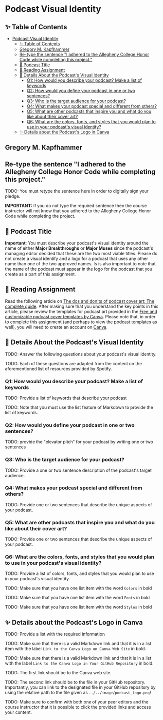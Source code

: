 # Podcast Visual Identity

## ✨ Table of Contents

<!---toc start-->

* [Podcast Visual Identity](#podcast-visual-identity)
  * [✨ Table of Contents](#-table-of-contents)
  * [Gregory M. Kapfhammer](#gregory-m-kapfhammer)
  * [Re-type the sentence "I adhered to the Allegheny College Honor Code while completing this project."](#re-type-the-sentence-i-adhered-to-the-allegheny-college-honor-code-while-completing-this-project)
  * [🎤 Podcast Title](#-podcast-title)
  * [🧗 Reading Assignment](#-reading-assignment)
  * [📓  Details About the Podcast's Visual Identity](#-details-about-the-podcasts-visual-identity)
    * [Q1: How would you describe your podcast? Make a list of keywords](#q1-how-would-you-describe-your-podcast-make-a-list-of-keywords)
    * [Q2: How would you define your podcast in one or two sentences?](#q2-how-would-you-define-your-podcast-in-one-or-two-sentences)
    * [Q3: Who is the target audience for your podcast?](#q3-who-is-the-target-audience-for-your-podcast)
    * [Q4: What makes your podcast special and different from others?](#q4-what-makes-your-podcast-special-and-different-from-others)
    * [Q5: What are other podcasts that inspire you and what do you like about their cover art?](#q5-what-are-other-podcasts-that-inspire-you-and-what-do-you-like-about-their-cover-art)
    * [Q6: What are the colors, fonts, and styles that you would plan to use in your podcast's visual identity?](#q6-what-are-the-colors-fonts-and-styles-that-you-would-plan-to-use-in-your-podcasts-visual-identity)
  * [✨ Details about the Podcast's Logo in Canva](#-details-about-the-podcasts-logo-in-canva)

<!---toc end-->

## Gregory M. Kapfhammer

## Re-type the sentence "I adhered to the Allegheny College Honor Code while completing this project."

TODO: You must retype the sentence here in order to digitally sign your pledge.

**IMPORTANT:** If you do not type the required sentence then the course
instructor will not know that you adhered to the Allegheny College Honor Code
while completing the project.

## 🎤 Podcast Title

**Important**: You must describe your podcast's visual identity around the name
of either **Major Breakthroughs** or **Major Muses** since the podcast's
managing editor decided that these are the two most viable titles. Please do not
create a visual identify and a logo for a podcast that uses any other name than
one of the two approved names. Is is also important to note that the name of the
podcast must appear in the logo for the podcast that you create as a part of
this assignment.

## 🧗 Reading Assignment

Read the following article on [The dos and don'ts of podcast cover art: The
complete
guide](https://podcasters.spotify.com/resources/learn/create/dos-donts-coverart).
After making sure that you understand the key points in this article, please
review the templates for podcast art provided in the [Free and customizable
podcast cover templates by
Canva](https://www.canva.com/podcasts/templates/cover/). Please note that, in
order to complete this assignment (and perhaps to view the podcast templates as
well), you will need to create an account on [Canva](https://www.canva.com/).

## 📓  Details About the Podcast's Visual Identity

TODO: Answer the following questions about your podcast's visual identity.

TODO: Each of these questions are adapted from the content on the aforementioned
list of resources provided by Spotify.

### Q1: How would you describe your podcast? Make a list of keywords

TODO: Provide a list of keywords that describe your podcast

TODO: Note that you must use the list feature of Markdown
to provide the list of keywords.

### Q2: How would you define your podcast in one or two sentences?

TODO: provide the "elevator pitch" for your podcast by writing one or two sentences

### Q3: Who is the target audience for your podcast?

TODO: Provide a one or two sentence description of the podcast's target
audience.

### Q4: What makes your podcast special and different from others?

TODO: Provide one or two sentences that describe the unique aspects of your podcast.

### Q5: What are other podcasts that inspire you and what do you like about their cover art?

TODO: Provide one or two sentences that describe the unique aspects of your podcast.

### Q6: What are the colors, fonts, and styles that you would plan to use in your podcast's visual identity?

TODO: Provide a list of colors, fonts, and styles that you would plan to use in your podcast's visual identity.

TODO: Make sure that you have one list item with the word `Colors` in bold

TODO: Make sure that you have one list item with the word `Fonts` in bold

TODO: Make sure that you have one list item with the word `Styles` in bold

## ✨ Details about the Podcast's Logo in Canva

TODO: Provide a list with the required information

TODO: Make sure that there is a valid Markdown link and that it
is in a list item with the label `Link to the Canva Logo on Canva Web Site` in bold.

TODO: Make sure that there is a valid Markdown link and that it
is in a list with the label `Link to the Canva Logo in Your GitHub Repository` in bold.

TODO: The first link should be to the Canva web site.

TODO: The second link should be to the file in your GitHub repository.
Importantly, you can link to the designated file in your GitHub repository
by using the relative path to the file given as `../../image/podcast_logo.png`!

TODO: Make sure to confirm with both one of your peer editors and the course
instructor that it is possible to click the provided links and access your content.
